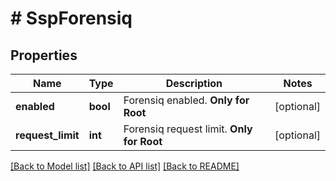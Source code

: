 # # SspForensiq

## Properties

Name | Type | Description | Notes
------------ | ------------- | ------------- | -------------
**enabled** | **bool** | Forensiq enabled. **Only for Root** | [optional] 
**request_limit** | **int** | Forensiq request limit. **Only for Root** | [optional] 

[[Back to Model list]](../../README.md#documentation-for-models) [[Back to API list]](../../README.md#documentation-for-api-endpoints) [[Back to README]](../../README.md)


